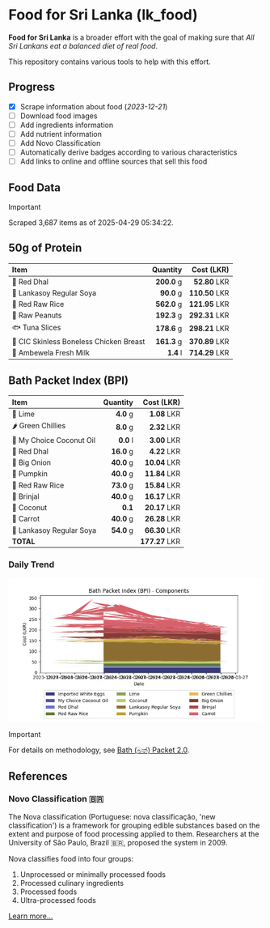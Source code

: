 # Food for Sri Lanka (lk_food)

**Food for Sri Lanka** is a broader effort with the goal of making sure that *All Sri Lankans eat a balanced diet of real food*.

This repository contains various tools to help with this effort.

## Progress

* [X] Scrape information about food (*2023-12-21*)
* [ ] Download food images
* [ ] Add ingredients information
* [ ] Add nutrient information
* [ ] Add Novo Classification
* [ ] Automatically derive badges according to various characteristics
* [ ] Add links to online and offline sources that sell this food

## Food Data

> [!IMPORTANT]
> Scraped 3,687 items as of 2025-04-29 05:34:22.

## 50g of Protein

<div id="table_protein">

Item | Quantity | Cost (LKR)
:--- | ---: | ---:
🍲 Red Dhal | **200.0** g | **52.80** LKR
🍲 Lankasoy Regular Soya | **90.0** g | **110.50** LKR
🍚 Red Raw Rice | **562.0** g | **121.95** LKR
🥜 Raw Peanuts | **192.3** g | **292.31** LKR
🐟 Tuna Slices | **178.6** g | **298.21** LKR
🍗 CIC Skinless Boneless Chicken Breast | **161.3** g | **370.89** LKR
🥛 Ambewela Fresh Milk | **1.4** l | **714.29** LKR

</div>

## Bath Packet Index (BPI)

<div id="table_bp">

Item | Quantity | Cost (LKR)
:--- | ---: | ---:
🍋 Lime | **4.0** g | **1.08** LKR
🌶️ Green Chillies | **8.0** g | **2.32** LKR
🥥 My Choice Coconut Oil | **0.0** l | **3.00** LKR
🍲 Red Dhal | **16.0** g | **4.22** LKR
🧅 Big Onion | **40.0** g | **10.04** LKR
🎃 Pumpkin | **40.0** g | **11.84** LKR
🍚 Red Raw Rice | **73.0** g | **15.84** LKR
🍆 Brinjal | **40.0** g | **16.17** LKR
🥥 Coconut | **0.1**  | **20.17** LKR
🥕 Carrot | **40.0** g | **26.28** LKR
🍲 Lankasoy Regular Soya | **54.0** g | **66.30** LKR
**TOTAL** |   | **177.27** LKR

</div>

### Daily Trend

![BPI](images/bpi.png)

> [!IMPORTANT]
> For details on methodology, see [Bath (බත්) Packet 2.0](https://medium.com/on-economics/bath-%E0%B6%B6%E0%B6%AD%E0%B7%8A-packet-2-0-f3e999c54bf5).

## References

### Novo Classification 🇧🇷

The Nova classification (Portuguese: nova classificação, 'new classification') is a framework for grouping edible substances based on the extent and purpose of food processing applied to them. Researchers at the University of São Paulo, Brazil 🇧🇷, proposed the system in 2009.

Nova classifies food into four groups:

1. Unprocessed or minimally processed foods
2. Processed culinary ingredients
3. Processed foods
4. Ultra-processed foods

[Learn more...](https://en.wikipedia.org/wiki/Nova_classification)
